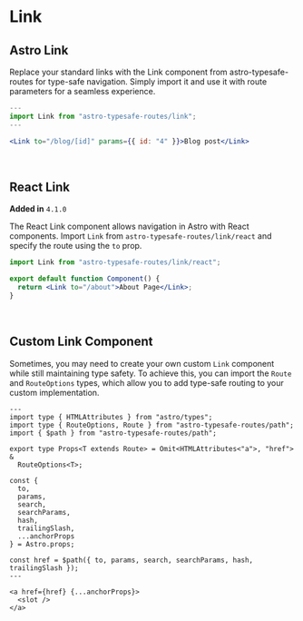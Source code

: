 # Link

## Astro Link

Replace your standard links with the Link component from astro-typesafe-routes for type-safe navigation. Simply import it and use it with route parameters for a seamless experience.

```jsx
---
import Link from "astro-typesafe-routes/link";
---

<Link to="/blog/[id]" params={{ id: "4" }}>Blog post</Link>
```

<br />

## React Link

**Added in** `4.1.0`

The React Link component allows navigation in Astro with React components. Import `Link` from `astro-typesafe-routes/link/react` and specify the route using the `to` prop.

```jsx
import Link from "astro-typesafe-routes/link/react";

export default function Component() {
  return <Link to="/about">About Page</Link>;
}
```

<br />

## Custom Link Component

Sometimes, you may need to create your own custom `Link` component while still maintaining type safety. To achieve this, you can import the `Route` and `RouteOptions` types, which allow you to add type-safe routing to your custom implementation.

```tsx
---
import type { HTMLAttributes } from "astro/types";
import type { RouteOptions, Route } from "astro-typesafe-routes/path";
import { $path } from "astro-typesafe-routes/path";

export type Props<T extends Route> = Omit<HTMLAttributes<"a">, "href"> &
  RouteOptions<T>;

const {
  to,
  params,
  search,
  searchParams,
  hash,
  trailingSlash,
  ...anchorProps
} = Astro.props;

const href = $path({ to, params, search, searchParams, hash, trailingSlash });
---

<a href={href} {...anchorProps}>
  <slot />
</a>
```
